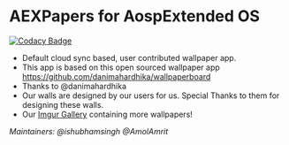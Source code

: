 # **AEXPapers for AospExtended OS**

[![Codacy Badge](https://api.codacy.com/project/badge/Grade/442ad4da93c74d1491689959a16a440d)](https://www.codacy.com/app/ishubhamsingh/AEXPapers?utm_source=github.com&utm_medium=referral&utm_content=ishubhamsingh/AEXPapers&utm_campaign=badger)

- Default cloud sync based, user contributed wallpaper app.
- This app is based on this open sourced wallpaper app https://github.com/danimahardhika/wallpaperboard
- Thanks to @danimahardhika 
- Our walls are designed by our users for us. Special Thanks to them for designing these walls. 
- Our [Imgur Gallery](aospextended.imgur.com) containing more wallpapers!

_Maintainers: @ishubhamsingh @AmolAmrit_
